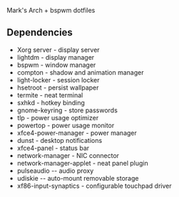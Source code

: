 Mark's Arch + bspwm dotfiles

## Dependencies

+  Xorg server - display server
+  lightdm - display manager
+  bspwm - window manager
+  compton - shadow and animation manager
+  light-locker - session locker
+  hsetroot - persist wallpaper
+  termite - neat terminal
+  sxhkd - hotkey binding
+  gnome-keyring - store passwords
+  tlp - power usage optimizer
+  powertop - power usage monitor
+  xfce4-power-manager - power manager
+  dunst - desktop notifications
+  xfce4-panel - status bar
+  network-manager - NIC connector
+  network-manager-applet - neat panel plugin
+  pulseaudio -- audio proxy
+  udiskie -- auto-mount removable storage
+  xf86-input-synaptics - configurable touchpad driver
